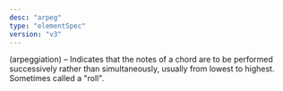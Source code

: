 ```yaml
---
desc: "arpeg"
type: "elementSpec"
version: "v3"
---
```


(arpeggiation) – Indicates that the notes of a chord are to be performed successively
rather than simultaneously, usually from lowest to highest. Sometimes called a
"roll".